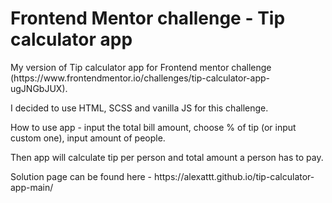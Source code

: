 # Frontend Mentor challenge - Tip calculator app

<p>
  My version of Tip calculator app for Frontend mentor challenge (https://www.frontendmentor.io/challenges/tip-calculator-app-ugJNGbJUX).
</p>
<p>I decided to use HTML, SCSS and vanilla JS for this challenge.</p>
<p>How to use app - input the total bill amount, choose % of tip (or input custom one), input amount of people.</p>
<p>Then app will calculate tip per person and total amount a person has to pay.</p>
<p>Solution page can be found here - https://alexattt.github.io/tip-calculator-app-main/</p>
